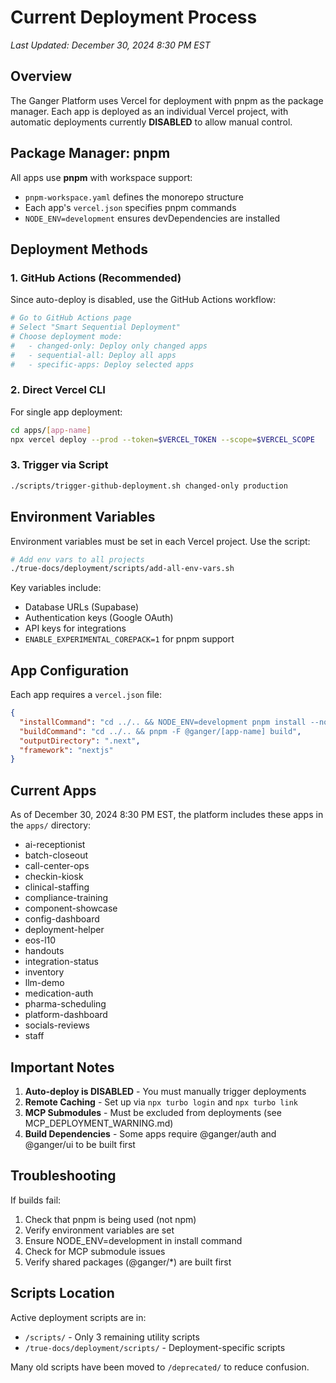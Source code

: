 # Current Deployment Process

*Last Updated: December 30, 2024 8:30 PM EST*

## Overview

The Ganger Platform uses Vercel for deployment with pnpm as the package manager. Each app is deployed as an individual Vercel project, with automatic deployments currently **DISABLED** to allow manual control.

## Package Manager: pnpm

All apps use **pnpm** with workspace support:
- `pnpm-workspace.yaml` defines the monorepo structure
- Each app's `vercel.json` specifies pnpm commands
- `NODE_ENV=development` ensures devDependencies are installed

## Deployment Methods

### 1. GitHub Actions (Recommended)
Since auto-deploy is disabled, use the GitHub Actions workflow:

```bash
# Go to GitHub Actions page
# Select "Smart Sequential Deployment"
# Choose deployment mode:
#   - changed-only: Deploy only changed apps
#   - sequential-all: Deploy all apps
#   - specific-apps: Deploy selected apps
```

### 2. Direct Vercel CLI
For single app deployment:

```bash
cd apps/[app-name]
npx vercel deploy --prod --token=$VERCEL_TOKEN --scope=$VERCEL_SCOPE
```

### 3. Trigger via Script
```bash
./scripts/trigger-github-deployment.sh changed-only production
```

## Environment Variables

Environment variables must be set in each Vercel project. Use the script:

```bash
# Add env vars to all projects
./true-docs/deployment/scripts/add-all-env-vars.sh
```

Key variables include:
- Database URLs (Supabase)
- Authentication keys (Google OAuth)
- API keys for integrations
- `ENABLE_EXPERIMENTAL_COREPACK=1` for pnpm support

## App Configuration

Each app requires a `vercel.json` file:

```json
{
  "installCommand": "cd ../.. && NODE_ENV=development pnpm install --no-frozen-lockfile && pnpm -F @ganger/auth build && pnpm -F @ganger/ui build",
  "buildCommand": "cd ../.. && pnpm -F @ganger/[app-name] build",
  "outputDirectory": ".next",
  "framework": "nextjs"
}
```

## Current Apps

As of December 30, 2024 8:30 PM EST, the platform includes these apps in the `apps/` directory:

- ai-receptionist
- batch-closeout
- call-center-ops
- checkin-kiosk
- clinical-staffing
- compliance-training
- component-showcase
- config-dashboard
- deployment-helper
- eos-l10
- handouts
- integration-status
- inventory
- llm-demo
- medication-auth
- pharma-scheduling
- platform-dashboard
- socials-reviews
- staff

## Important Notes

1. **Auto-deploy is DISABLED** - You must manually trigger deployments
2. **Remote Caching** - Set up via `npx turbo login` and `npx turbo link`
3. **MCP Submodules** - Must be excluded from deployments (see MCP_DEPLOYMENT_WARNING.md)
4. **Build Dependencies** - Some apps require @ganger/auth and @ganger/ui to be built first

## Troubleshooting

If builds fail:
1. Check that pnpm is being used (not npm)
2. Verify environment variables are set
3. Ensure NODE_ENV=development in install command
4. Check for MCP submodule issues
5. Verify shared packages (@ganger/*) are built first

## Scripts Location

Active deployment scripts are in:
- `/scripts/` - Only 3 remaining utility scripts
- `/true-docs/deployment/scripts/` - Deployment-specific scripts

Many old scripts have been moved to `/deprecated/` to reduce confusion.